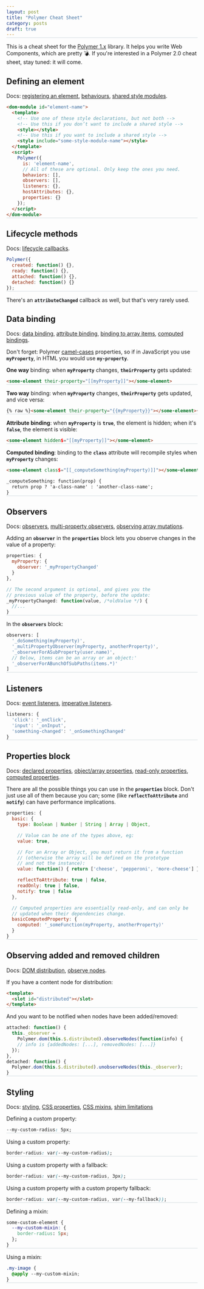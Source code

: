 ```yaml
---
layout: post
title: "Polymer Cheat Sheet"
category: posts
draft: true
---
```


<style>
.highlight .err {
  color: inherit;
  background-color: inherit;
}
.highlight .s1, .highlight .s {
  color: #336699;
  background: inherit;
}
pre {
  margin-bottom: 30px;
}
pre, code {
  background: #f4f6f8;
}
p > code {
  font-weight: bold;
}
pre {
  border-bottom: solid 1px #CFD8DC;
}
</style>

This is a cheat sheet for the [Polymer 1.x](https://www.polymer-project.org/1.0/) library.
It helps you write Web Components, which are pretty 💣. If you're interested in a
Polymer 2.0 cheat sheet, stay tuned: it will come.

## Defining an element

Docs: [registering an element](https://www.polymer-project.org/1.0/docs/devguide/registering-elements),
[behaviours](https://www.polymer-project.org/1.0/docs/devguide/registering-elements#prototype-mixins),
[shared style modules](https://www.polymer-project.org/1.0/docs/devguide/styling#style-modules).

```html
<dom-module id="element-name">
  <template>
    <!-- Use one of these style declarations, but not both -->
    <!-- Use this if you don’t want to include a shared style -->
    <style></style>
    <!-- Use this if you want to include a shared style -->
    <style include="some-style-module-name"></style>
  </template>
  <script>
    Polymer({
      is: 'element-name',
      // All of these are optional. Only keep the ones you need.
      behaviors: [],
      observers: [],
      listeners: {},
      hostAttributes: {},
      properties: {}
    });
  </script>
</dom-module>
```

## Lifecycle methods

Docs: [lifecycle callbacks](https://www.polymer-project.org/1.0/docs/devguide/registering-elements#lifecycle-callbacks).

```js
Polymer({
  created: function() {},
  ready: function() {},
  attached: function() {},
  detached: function() {}
});
```

There's an `attributeChanged` callback as well, but that's very rarely used.

## Data binding
Docs: [data binding](https://www.polymer-project.org/1.0/docs/devguide/data-binding),
[attribute binding](https://www.polymer-project.org/1.0/docs/devguide/data-binding#attribute-binding),
[binding to array items](https://www.polymer-project.org/1.0/docs/devguide/data-binding#bind-array-item),
[computed bindings](https://www.polymer-project.org/1.0/docs/devguide/data-binding#annotated-computed).

Don't forget: Polymer [camel-cases](https://www.polymer-project.org/1.0/docs/devguide/properties#property-name-mapping) properties, so if in JavaScript you use `myProperty`,
in HTML you would use `my-property`.

**One way** binding: when `myProperty` changes, `theirProperty` gets updated:

```html
<some-element their-property="[[myProperty]]"></some-element>
```

**Two way** binding: when `myProperty` changes, `theirProperty` gets updated,
and vice versa:

```html
{% raw %}<some-element their-property="{{myProperty}}"></some-element>{% endraw %}
```

**Attribute binding**: when `myProperty` is `true`, the element is hidden; when it's
`false`, the element is visible:

```html
<some-element hidden$="[[myProperty]]"></some-element>
```

**Computed binding**: binding to the `class` attribute will recompile styles when
`myProperty` changes:

```html
<some-element class$="[[_computeSomething(myProperty)]]"></some-element>

_computeSomething: function(prop) {
  return prop ? 'a-class-name' : 'another-class-name';
}
```

## Observers

Docs: [observers](https://www.polymer-project.org/1.0/docs/devguide/observers),
[multi-property observers](https://www.polymer-project.org/1.0/docs/devguide/observers#multi-property-observers),
[observing array mutations](https://www.polymer-project.org/1.0/docs/devguide/observers#array-observation).

Adding an `observer` in the `properties` block lets you observe changes in the
value of a property:

```js
properties: {
  myProperty: {
    observer: '_myPropertyChanged'
  }
},

// The second argument is optional, and gives you the
// previous value of the property, before the update:
_myPropertyChanged: function(value, /*oldValue */) {
  //...
}
```

In the `observers` block:

```js
observers: [
  '_doSomething(myProperty)',
  '_multiPropertyObserver(myProperty, anotherProperty)',
  '_observerForASubProperty(user.name)',
  // Below, items can be an array or an object:'
  '_observerForABunchOfSubPaths(items.*)'
]
```

## Listeners
Docs: [event listeners](https://www.polymer-project.org/1.0/docs/devguide/events#event-listeners),
[imperative listeners](https://www.polymer-project.org/1.0/docs/devguide/events#imperative-listeners).

```js
listeners: {
  'click': '_onClick',
  'input': '_onInput',
  'something-changed': '_onSomethingChanged'
}
```

## Properties block

Docs: [declared properties](https://www.polymer-project.org/1.0/docs/devguide/properties),
[object/array properties](https://www.polymer-project.org/1.0/docs/devguide/properties#configuring-object-and-array-properties),
[read-only properties](https://www.polymer-project.org/1.0/docs/devguide/properties#read-only),
[computed properties](https://www.polymer-project.org/1.0/docs/devguide/observers#define-a-computed-property).

There are all the possible things you can use in the `properties`
block. Don't just use all of them because you can; some (like `reflectToAttribute`
  and `notify`) can have performance implications.

```js
properties: {
  basic: {
    type: Boolean | Number | String | Array | Object,

    // Value can be one of the types above, eg:
    value: true,

    // For an Array or Object, you must return it from a function
    // (otherwise the array will be defined on the prototype
    // and not the instance):
    value: function() { return ['cheese', 'pepperoni', 'more-cheese'] },

    reflectToAttribute: true | false,
    readOnly: true | false,
    notify: true | false
  },

  // Computed properties are essentially read-only, and can only be
  // updated when their dependencies change.
  basicComputedProperty: {
    computed: '_someFunction(myProperty, anotherProperty)'
  }
}
```

## Observing added and removed children

Docs: [DOM distribution](https://www.polymer-project.org/1.0/docs/devguide/local-dom#dom-distribution),
[observe nodes](https://www.polymer-project.org/1.0/docs/devguide/local-dom#observe-nodes).

If you have a content node for distribution:

```html
<template>
  <slot id="distributed"></slot>
</template>
```
And you want to be notified when nodes have been added/removed:

```js
attached: function() {
  this._observer =
    Polymer.dom(this.$.distributed).observeNodes(function(info) {
    // info is {addedNodes: [...], removedNodes: [...]}
  });
},
detached: function() {
  Polymer.dom(this.$.distributed).unobserveNodes(this._observer);
}
```

## Styling

Docs: [styling](https://www.polymer-project.org/1.0/docs/devguide/styling),
[CSS properties](https://www.polymer-project.org/1.0/docs/devguide/styling#custom-css-properties),
[CSS mixins](https://www.polymer-project.org/1.0/docs/devguide/styling#custom-css-mixins),
[shim limitations](https://www.polymer-project.org/1.0/docs/devguide/styling#custom-properties-shim-limitations)

Defining a custom property:

```css
--my-custom-radius: 5px;
```

Using a custom property:

```css
border-radius: var(--my-custom-radius);
```

Using a custom property with a fallback:

```css
border-radius: var(--my-custom-radius, 3px);
```

Using a custom property with a custom property fallback:

```css
border-radius: var(--my-custom-radius, var(--my-fallback));
```

Defining a mixin:

```css
some-custom-element {
  --my-custom-mixin: {
    border-radius: 5px;
  };
}
```

Using a mixin:

```css
.my-image {
  @apply --my-custom-mixin;
}
```
